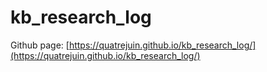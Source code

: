 # kb_research_log

Github page:  [https://quatrejuin.github.io/kb_research_log/](https://quatrejuin.github.io/kb_research_log/)
